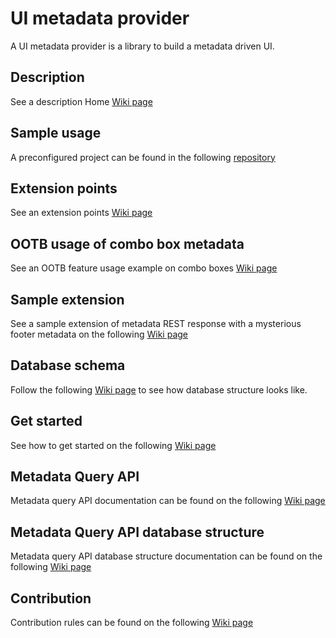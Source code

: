 # UI metadata provider

A UI metadata provider is a library to build a metadata driven UI.

## Description

See a description Home [Wiki page](https://github.com/sergeivisotsky/metadata-provider/wiki)

## Sample usage

A preconfigured project can be found in the
following [repository](https://github.com/sergeivisotsky/metadata-provider-demo)

## Extension points

See an extension points [Wiki page](https://github.com/sergeivisotsky/metadata-provider/wiki/Extension-points)

## OOTB usage of combo box metadata

See an OOTB feature usage example on combo boxes [Wiki page](https://github.com/sergeivisotsky/metadata-provider/wiki/Usage-example)

## Sample extension

See a sample extension of metadata REST response with a mysterious footer metadata on 
the following [Wiki page](https://github.com/sergeivisotsky/metadata-provider/wiki/Sample-extension)

## Database schema
Follow the following [Wiki page](https://github.com/sergeivisotsky/metadata-provider/wiki/Database-schema) to see 
how database structure looks like.

## Get started

See how to get started on the following [Wiki page](https://github.com/sergeivisotsky/metadata-provider/wiki/Get-started)

## Metadata Query API
Metadata query API documentation can be found on the following [Wiki page](https://github.com/sergeivisotsky/metadata-provider/wiki/Metadata-Query-API)

## Metadata Query API database structure
Metadata query API database structure documentation can be found on the following [Wiki page](https://github.com/sergeivisotsky/metadata-provider/wiki/Metadata-Query-API-database-structure)

## Contribution

Contribution rules can be found on the following [Wiki page](https://github.com/sergeivisotsky/metadata-provider/wiki/Contribution)
